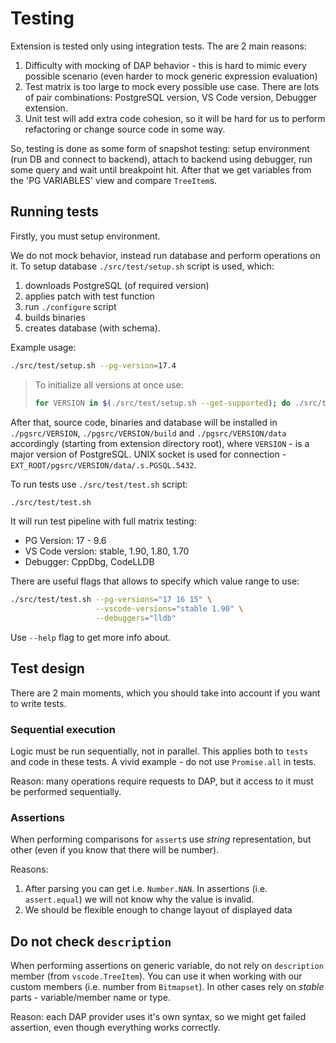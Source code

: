 # Testing

Extension is tested only using integration tests. The are 2 main reasons:

1. Difficulty with mocking of DAP behavior - this is hard to mimic every possible scenario (even harder to mock generic expression evaluation)
2. Test matrix is too large to mock every possible use case. There are lots of pair combinations: PostgreSQL version, VS Code version, Debugger extension.
3. Unit test will add extra code cohesion, so it will be hard for us to perform refactoring or change source code in some way.

So, testing is done as some form of snapshot testing: setup environment (run DB and connect to backend), attach to backend using debugger, run some query and wait until breakpoint hit.
After that we get variables from the 'PG VARIABLES' view and compare `TreeItem`s.

## Running tests

Firstly, you must setup environment.

We do not mock behavior, instead run database and perform operations on it.
To setup database `./src/test/setup.sh` script is used, which:

1. downloads PostgreSQL (of required version)
2. applies patch with test function
3. run `./configure` script
4. builds binaries
5. creates database (with schema).

Example usage:

```bash
./src/test/setup.sh --pg-version=17.4
```

> To initialize all versions at once use:
>
> ```bash
> for VERSION in $(./src/test/setup.sh --get-supported); do ./src/test/setup.sh --pg-version="$VERSION"; done
> ```

After that, source code, binaries and database will be installed in `./pgsrc/VERSION`, `./pgsrc/VERSION/build` and `./pgsrc/VERSION/data` accordingly (starting from extension directory root), where `VERSION` - is a major version of PostgreSQL.
UNIX socket is used for connection - `EXT_ROOT/pgsrc/VERSION/data/.s.PGSQL.5432`.

To run tests use `./src/test/test.sh` script:

```bash
./src/test/test.sh
```

It will run test pipeline with full matrix testing:

- PG Version: 17 - 9.6
- VS Code version: stable, 1.90, 1.80, 1.70
- Debugger: CppDbg, CodeLLDB

There are useful flags that allows to specify which value range to use:

```bash
./src/test/test.sh --pg-versions="17 16 15" \
                   --vscode-versions="stable 1.90" \
                   --debuggers="lldb"
```

Use `--help` flag to get more info about.

## Test design

There are 2 main moments, which you should take into account if you want to write tests.

### Sequential execution

Logic must be run sequentially, not in parallel. This applies both to `tests` and code in these tests.
A vivid example - do not use `Promise.all` in tests.

Reason: many operations require requests to DAP, but it access to it must be performed sequentially.

### Assertions

When performing comparisons for `assert`s use *string* representation, but other (even if you know that there will be number).

Reasons:

1. After parsing you can get i.e. `Number.NAN`. In assertions (i.e. `assert.equal`) we will not know why the value is invalid.
2. We should be flexible enough to change layout of displayed data

## Do not check `description`

When performing assertions on generic variable, do not rely on `description` member (from `vscode.TreeItem`).
You can use it when working with our custom members (i.e. number from `Bitmapset`).
In other cases rely on *stable* parts - variable/member name or type.

Reason: each DAP provider uses it's own syntax, so we might get failed assertion, even though everything works correctly.
